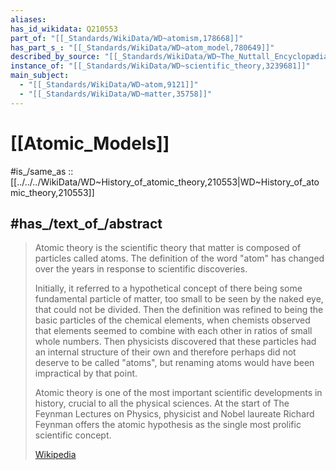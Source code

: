 ```yaml
---
aliases:
has_id_wikidata: Q210553
part_of: "[[_Standards/WikiData/WD~atomism,178668]]"
has_part_s_: "[[_Standards/WikiData/WD~atom_model,780649]]"
described_by_source: "[[_Standards/WikiData/WD~The_Nuttall_Encyclopædia,3181656]]"
instance_of: "[[_Standards/WikiData/WD~scientific_theory,3239681]]"
main_subject:
  - "[[_Standards/WikiData/WD~atom,9121]]"
  - "[[_Standards/WikiData/WD~matter,35758]]"
---
```


# [[Atomic_Models]] 

#is_/same_as :: [[../../../WikiData/WD~History_of_atomic_theory,210553|WD~History_of_atomic_theory,210553]] 

## #has_/text_of_/abstract 

> Atomic theory is the scientific theory that matter is composed of particles called atoms. 
> The definition of the word "atom" has changed over the years in response to scientific discoveries. 
> 
> Initially, it referred to a hypothetical concept of there being some fundamental particle of matter, too small to be seen by the naked eye, that could not be divided. Then the definition was refined to being the basic particles of the chemical elements, when chemists observed that elements seemed to combine with each other in ratios of small whole numbers. Then physicists discovered that these particles had an internal structure of their own and therefore perhaps did not deserve to be called "atoms", but renaming atoms would have been impractical by that point.
>
> Atomic theory is one of the most important scientific developments in history, crucial to all the physical sciences. At the start of The Feynman Lectures on Physics, physicist and Nobel laureate Richard Feynman offers the atomic hypothesis as the single most prolific scientific concept.
>
> [Wikipedia](https://en.wikipedia.org/wiki/History%20of%20atomic%20theory) 



